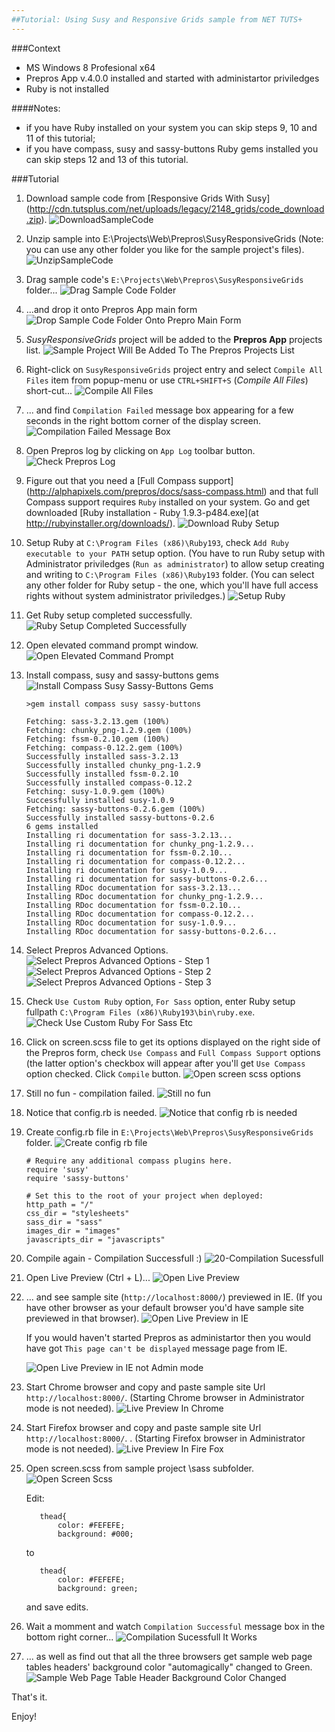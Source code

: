 ```yaml
---
##Tutorial: Using Susy and Responsive Grids sample from NET TUTS+
---
```


###Context

* MS Windows 8 Profesional x64
* Prepros App v.4.0.0 installed and started with administartor priviledges
* Ruby is not installed

####Notes:
 
  * if you have Ruby installed on your system you can skip steps 9, 10 and 11 of this tutorial;
  * if you have compass, susy and sassy-buttons Ruby gems installed you can skip steps 12 and 13 of this tutorial.

###Tutorial

1. Download sample code from [Responsive Grids With Susy] (http://cdn.tutsplus.com/net/uploads/legacy/2148_grids/code_download.zip).
    ![DownloadSampleCode](img/sass-compass-susy/01-DownloadSampleCode.png)
2. Unzip sample into E:\Projects\Web\Prepros\SusyResponsiveGrids (Note: you can use any other folder you like for the sample project's files).
    ![UnzipSampleCode](img/sass-compass-susy/02-UnzipSampleIntoSusyResponsiveGridsFolder.png)
3. Drag sample code's `E:\Projects\Web\Prepros\SusyResponsiveGrids` folder...
    ![Drag Sample Code Folder](img/sass-compass-susy/03-DragSampleCodeFolder.png)
4. ...and drop it onto Prepros App main form
    ![Drop Sample Code Folder Onto Prepro Main Form](img/sass-compass-susy/04-DragAndDropSampleCodeFolderOntoPreproMainForm.png)
5. _SusyResponsiveGrids_ project will be added to the __Prepros App__ projects list.
    ![Sample Project Will Be Added To The Prepros Projects List](img/sass-compass-susy/05-SampleProjectWillBeAddedToThePreprosProjectsList.png)
6. Right-click on `SusyResponsiveGrids` project entry and select `Compile All Files` item from popup-menu or use `CTRL+SHIFT+S` (_Compile All Files_) short-cut...
    ![Compile All Files](img/sass-compass-susy/06-CompileAllFilesOfAProject.png)
7. ... and find `Compilation Failed` message box appearing for a few seconds in the right bottom corner of the display screen.
    ![Compilation Failed Message Box](img/sass-compass-susy/07-CompilationFailedMessageBox.png)
8. Open Prepros log by clicking on `App Log` toolbar button.
    ![Check Prepros Log](img/sass-compass-susy/08-CheckPreprosLog.png)
9. Figure out that you need a [Full Compass support] (http://alphapixels.com/prepros/docs/sass-compass.html) and that full Compass support requires `Ruby` installed on your system. Go and get downloaded [Ruby installation - Ruby 1.9.3-p484.exe](at http://rubyinstaller.org/downloads/).
    ![Download Ruby Setup](img/sass-compass-susy/09-GetRubySetupDownloaded.png)
10. Setup Ruby at `C:\Program Files (x86)\Ruby193`, check `Add Ruby executable to your PATH` setup option. (You have to run Ruby setup with Administrator priviledges (`Run as administrator`) to allow setup creating and writing to `C:\Program Files (x86)\Ruby193` folder. (You can select any other folder for Ruby setup - the one, which you'll have full access rights without system administrator priviledges.)
    ![Setup Ruby](img/sass-compass-susy/10-SetupRubyAtProgramFiles_x86.png)
11. Get Ruby setup completed successfully.
    ![Ruby Setup Completed Successfully](img/sass-compass-susy/11-RubySetupCompletesSuccessfully.png)
12. Open elevated command prompt window.
    ![Open Elevated Command Prompt](img/sass-compass-susy/12-OpenElevatedCommandPrompt.png)
13. Install compass, susy and sassy-buttons gems
    ![Install Compass Susy Sassy-Buttons Gems](img/sass-compass-susy/13-InstallCompassSusySassy-ButtonsGems.png)
    
    ```
    >gem install compass susy sassy-buttons
    ```
    ```
    Fetching: sass-3.2.13.gem (100%)
    Fetching: chunky_png-1.2.9.gem (100%)
    Fetching: fssm-0.2.10.gem (100%)
    Fetching: compass-0.12.2.gem (100%)
    Successfully installed sass-3.2.13
    Successfully installed chunky_png-1.2.9
    Successfully installed fssm-0.2.10
    Successfully installed compass-0.12.2
    Fetching: susy-1.0.9.gem (100%)
    Successfully installed susy-1.0.9
    Fetching: sassy-buttons-0.2.6.gem (100%)
    Successfully installed sassy-buttons-0.2.6
    6 gems installed
    Installing ri documentation for sass-3.2.13...
    Installing ri documentation for chunky_png-1.2.9...
    Installing ri documentation for fssm-0.2.10...
    Installing ri documentation for compass-0.12.2...
    Installing ri documentation for susy-1.0.9...
    Installing ri documentation for sassy-buttons-0.2.6...
    Installing RDoc documentation for sass-3.2.13...
    Installing RDoc documentation for chunky_png-1.2.9...
    Installing RDoc documentation for fssm-0.2.10...
    Installing RDoc documentation for compass-0.12.2...
    Installing RDoc documentation for susy-1.0.9...
    Installing RDoc documentation for sassy-buttons-0.2.6...
    ```
    
14. Select Prepros Advanced Options.
    ![Select Prepros Advanced Options - Step 1](img/sass-compass-susy/14-SelectPreprosAdvancedOptions-1.png)
    ![Select Prepros Advanced Options - Step 2](img/sass-compass-susy/14-SelectPreprosAdvancedOptions-2.png)
    ![Select Prepros Advanced Options - Step 3](img/sass-compass-susy/14-SelectPreprosAdvancedOptions-3.png)
15. Check `Use Custom Ruby` option, `For Sass` option, enter Ruby setup fullpath `C:\Program Files (x86)\Ruby193\bin\ruby.exe`.
    ![Check Use Custom Ruby For Sass Etc](img/sass-compass-susy/15-CheckUseCustomRubyForSassEnterRubySetupFullpath.png)
16. Click on screen.scss file to get its options displayed on the right side of the Prepros form, check `Use Compass` and `Full Compass Support` options (the latter option's checkbox will appear after you'll get `Use Compass` option checked. Click `Compile` button.
    ![Open screen scss options](img/sass-compass-susy/16-OpenProject_screen_css_FileOptions.png)
17. Still no fun - compilation failed.
    ![Still no fun](img/sass-compass-susy/17-StillNoFun-CompileError.png)
18. Notice that config.rb is needed.
    ![Notice that config rb is needed](img/sass-compass-susy/18-NoticeThatConfigRbIsNeeded.png)
19. Create config.rb file in `E:\Projects\Web\Prepros\SusyResponsiveGrids` folder.
    ![Create config rb file](img/sass-compass-susy/19-CreateConfigRbFile.png)
    
    ```
    # Require any additional compass plugins here.
    require 'susy'
    require 'sassy-buttons'
    
    # Set this to the root of your project when deployed:
    http_path = "/"
    css_dir = "stylesheets"
    sass_dir = "sass"
    images_dir = "images"
    javascripts_dir = "javascripts"
    ```
    
20. Compile again - Compilation Successfull :)
    ![20-Compilation Sucessfull](img/sass-compass-susy/20-CompilationSucessfull.png)
21. Open Live Preview (Ctrl + L)...
    ![Open Live Preview](img/sass-compass-susy/21-OpenLivePreview.png)
22. ... and see sample site (`http://localhost:8000/`) previewed in IE. (If you have other browser as your default browser you'd have sample site previewed in that browser).
    ![Open Live Preview in IE](img/sass-compass-susy/22-OpenLivePreviewInIE.png)
    
    If you would haven't started Prepros as administartor then you would have got `This page can't be displayed` message page from IE.
    
    ![Open Live Preview in IE not Admin mode](img/sass-compass-susy/22-OpenLivePreviewInIE-PreprosIsNotInAdminMode.png)
23. Start Chrome browser and copy and paste sample site Url `http://localhost:8000/`. (Starting Chrome browser in Administrator mode is not needed).
    ![Live Preview In Chrome](img/sass-compass-susy/23-LivePreviewInChrome.png)
24. Start Firefox browser and copy and paste sample site Url `http://localhost:8000/`. . (Starting Firefox browser in Administrator mode is not needed).
    ![Live Preview In Fire Fox](img/sass-compass-susy/24-LivePreviewInFireFox.png)
25. Open screen.scss from sample project \sass subfolder.
    ![Open Screen Scss](img/sass-compass-susy/25-OpenScreenSCSS.png)
    
    Edit:
    
    ```
       thead{
           color: #FEFEFE;
           background: #000;
    ```
    
    to
    
    ```
       thead{
           color: #FEFEFE;
           background: green;
    ```
    
    and save edits.
    
26. Wait a momment and watch `Compilation Successful` message box in the bottom right corner...
    ![Compilation Sucessfull It Works](img/sass-compass-susy/26-CompilationSuccessful.png)
27. ... as well as find out that all the three browsers get sample web page tables headers' background color "automagically" changed to Green.
    ![Sample Web Page Table Header Background Color Changed](img/sass-compass-susy/27-SampleWebPageTableHeaderBackgroundColorChanged.png)


That's it.

Enjoy!
